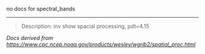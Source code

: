 no docs for spectral_bands

---

> Description: inv show spacial processing, pdt=4.15

_Docs derived from <https://www.cpc.ncep.noaa.gov/products/wesley/wgrib2/spatial_proc.html>_
